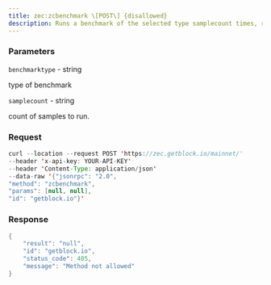 ```yaml
---
title: zec:zcbenchmark \[POST\] {disallowed}
description: Runs a benchmark of the selected type samplecount times, returning therunning times of each sample.
---
```


### Parameters


`benchmarktype` - string

type of benchmark

`samplecount` - string

count of samples to run.

### Request

``` java
curl --location --request POST 'https://zec.getblock.io/mainnet/' 
--header 'x-api-key: YOUR-API-KEY' 
--header 'Content-Type: application/json' 
--data-raw '{"jsonrpc": "2.0",
"method": "zcbenchmark",
"params": [null, null],
"id": "getblock.io"}'
```

###  Response

``` java
{
    "result": "null",
    "id": "getblock.io",
    "status_code": 405,
    "message": "Method not allowed"
}
```

